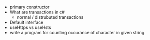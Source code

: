 - primary constructor
- What are transactions in c#
	 - normal / distrubuted transactions
- Default interface
- useHttps vs useHsts
- write a program for counting occurance of character in given string.
